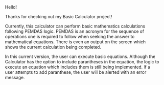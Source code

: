 Hello!

Thanks for checking out my Basic Calculator project!

Currently, this calculator can perform basic mathematics calculations following PEMDAS logic. PEMDAS is an acronym for the sequence of operations one is required to follow when seeking the answer to mathematical equations. There is even an output on the screen which shows the current calculation being completed.

In this current version, the user can execute basic equations. Although the Calculator has the option to include parantheses in the equation, the logic to execute an equation which includes them is still being implemented. If a user attempts to add paranthese, the user will be alerted with an error message.

